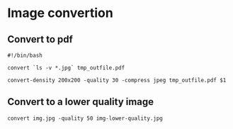 # Image convertion

## Convert to pdf

`#!/bin/bash`

``convert `ls -v *.jpg` tmp_outfile.pdf``

`convert-density 200x200 -quality 30 -compress jpeg tmp_outfile.pdf $1`

## Convert to a lower quality image

`convert img.jpg -quality 50 img-lower-quality.jpg`

